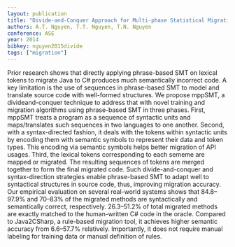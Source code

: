 ```yaml
---
layout: publication
title: "Divide-and-Conquer Approach for Multi-phase Statistical Migration for Source Code"
authors: A.T. Nguyen, T.T. Nguyen, T.N. Nguyen
conference: ASE
year: 2014
bibkey: nguyen2015divide
tags: ["migration"]
---
```

Prior research shows that directly applying phrase-based SMT on lexical tokens to migrate Java to C# produces
much semantically incorrect code. A key limitation is the use of
sequences in phrase-based SMT to model and translate source
code with well-formed structures. We propose mppSMT, a divideand-conquer technique to address that with novel training and migration algorithms using phrase-based SMT in three phases. First,
mppSMT treats a program as a sequence of syntactic units and
maps/translates such sequences in two languages to one another.
Second, with a syntax-directed fashion, it deals with the tokens
within syntactic units by encoding them with semantic symbols to
represent their data and token types. This encoding via semantic
symbols helps better migration of API usages. Third, the lexical
tokens corresponding to each sememe are mapped or migrated.
The resulting sequences of tokens are merged together to form
the final migrated code. Such divide-and-conquer and syntax-direction strategies enable phrase-based SMT to adapt well to
syntactical structures in source code, thus, improving migration
accuracy. Our empirical evaluation on several real-world systems
shows that 84.8–97.9% and 70–83% of the migrated methods are
syntactically and semantically correct, respectively. 26.3–51.2%
of total migrated methods are exactly matched to the human-written C# code in the oracle. Compared to Java2CSharp, a rule-based migration tool, it achieves higher semantic accuracy from
6.6–57.7% relatively. Importantly, it does not require manual
labeling for training data or manual definition of rules.
